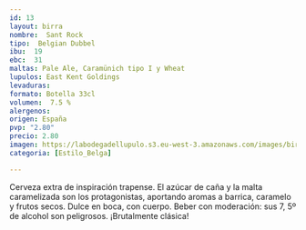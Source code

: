 ```yaml
---
id: 13
layout: birra
nombre:  Sant Rock
tipo:  Belgian Dubbel
ibu:  19
ebc:  31
maltas: Pale Ale, Caramünich tipo I y Wheat
lupulos: East Kent Goldings
levaduras: 
formato: Botella 33cl
volumen:  7.5 %
alergenos: 
origen: España
pvp: "2.80"
precio: 2.80
imagen: https://labodegadellupulo.s3.eu-west-3.amazonaws.com/images/birras/santrock.jpg
categoria: [Estilo_Belga]

---
```

Cerveza extra de inspiración trapense. El azúcar de caña y la malta caramelizada son los protagonistas, aportando aromas a barrica, caramelo y frutos secos. Dulce en boca, con cuerpo. Beber con moderación: sus 7, 5º de alcohol son peligrosos. ¡Brutalmente clásica!
